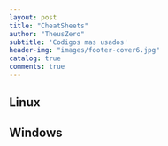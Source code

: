 ```yaml
---
layout: post
title: "CheatSheets"
author: "TheusZero"
subtitle: 'Codigos mas usados'
header-img: "images/footer-cover6.jpg"
catalog: true
comments: true
---
```


## Linux

## Windows